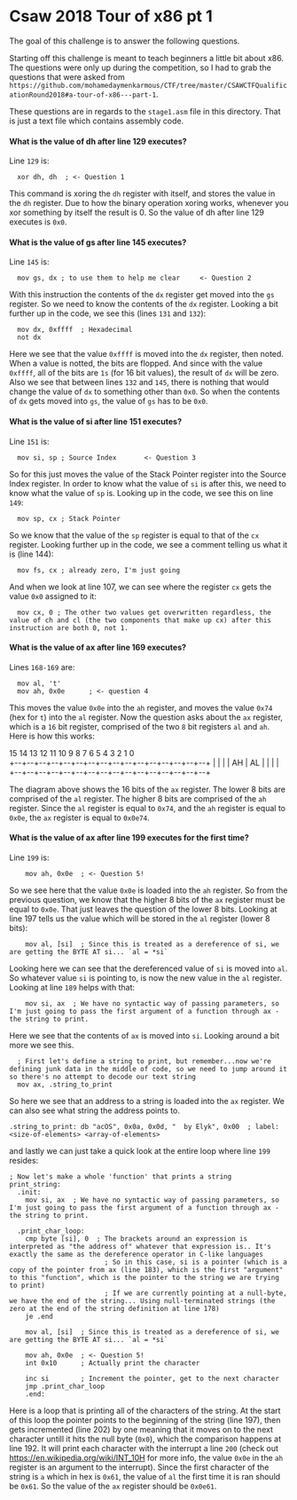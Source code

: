 # Csaw 2018 Tour of x86 pt 1

The goal of this challenge is to answer the following questions.

Starting off this challenge is meant to teach beginners a little bit about x86. The questions were only up during the competition, so I had to grab the questions that were asked from `https://github.com/mohamedaymenkarmous/CTF/tree/master/CSAWCTFQualificationRound2018#a-tour-of-x86---part-1`.

These questions are in regards to the `stage1.asm` file in this directory. That is just a text file which contains assembly code.

#### What is the value of dh after line 129 executes?

Line `129` is:
```
  xor dh, dh  ; <- Question 1
```

This command is xoring the `dh` register with itself, and stores the value in the `dh` register. Due to how the binary operation xoring works, whenever you xor something by itself the result is 0. So the value of dh after line 129 executes is `0x0`.

#### What is the value of gs after line 145 executes?

Line `145` is:
```
  mov gs, dx ; to use them to help me clear     <- Question 2
```

With this instruction the contents of the `dx` register get moved into the `gs` register. So we need to know the contents of the `dx` register. Looking a bit further up in the code, we see this (lines `131` and `132`):

```
  mov dx, 0xffff  ; Hexadecimal
  not dx
```

Here we see that the value `0xffff` is moved into the `dx` register, then noted. When a value is notted, the bits are flopped. And since with the value `0xffff`, all of the bits are `1s` (for 16 bit values), the result of `dx` will be zero. Also we see that between lines `132` and `145`, there is nothing that would change the value of `dx` to something other than `0x0`. So when the contents of `dx` gets moved into `gs`, the value of `gs` has to be `0x0`.

#### What is the value of si after line 151 executes?

Line `151` is:
```
  mov si, sp ; Source Index       <- Question 3
```

So for this just moves the value of the Stack Pointer register into the Source Index register. In order to know what the value of `si` is after this, we need to know what the value of `sp` is. Looking up in the code, we see this on line `149`:

```
  mov sp, cx ; Stack Pointer
```

So we know that the value of the `sp` register is equal to that of the `cx` register. Looking further up in the code, we see a comment telling us what it is (line 144):

```
  mov fs, cx ; already zero, I'm just going
```

And when we look at line 107, we can see where the register `cx` gets the value `0x0` assigned to it:

```
  mov cx, 0 ; The other two values get overwritten regardless, the value of ch and cl (the two components that make up cx) after this instruction are both 0, not 1.
```


#### What is the value of ax after line 169 executes?

Lines `168-169` are:
```
  mov al, 't'
  mov ah, 0x0e      ; <- question 4
```

This moves the value `0x0e` into the `ah` register, and moves the value `0x74` (hex for `t`) into the `al` register. Now the question asks about the `ax` register, which is a `16` bit register, comprised of the two `8` bit registers `al` and `ah`. Here is how this works:

 15 14 13 12 11 10 9  8  7  6  5  4  3  2  1  0                  
+--+--+--+--+--+--+--+--+--+--+--+--+--+--+--+--+
|                         |                        |
|           AH          |            AL            |
|                       |                       |
+--+--+--+--+--+--+--+--+--+--+--+--+--+--+--+--+

The diagram above shows the 16 bits of the `ax` register. The lower 8 bits are comprised of the `al` register. The higher 8 bits are comprised of the `ah` register. Since the `al` register is equal to `0x74`, and the `ah` register is equal to `0x0e`, the `ax` register is equal to `0x0e74`.

#### What is the value of ax after line 199 executes for the first time?

Line `199` is:
```
    mov ah, 0x0e  ; <- Question 5!
```

So we see here that the value `0x0e` is loaded into the `ah` register. So from the previous question, we know that the higher 8 bits of the `ax` register must be equal to `0x0e`. That just leaves the question of the lower 8 bits. Looking at line 197 tells us the value which will be stored in the `al` register (lower 8 bits):

```
    mov al, [si]  ; Since this is treated as a dereference of si, we are getting the BYTE AT si... `al = *si`
```

Looking here we can see that the dereferenced value of `si` is moved into `al`. So whatever value `si` is pointing to, is now the new value in the `al` register. Looking at line `189` helps with that:

```
    mov si, ax  ; We have no syntactic way of passing parameters, so I'm just going to pass the first argument of a function through ax - the string to print.
```

Here we see that the contents of `ax` is moved into `si`. Looking around a bit more we see this.

```
  ; First let's define a string to print, but remember...now we're defining junk data in the middle of code, so we need to jump around it so there's no attempt to decode our text string
  mov ax, .string_to_print
```

So here we see that an address to a string is loaded into the `ax` register. We can also see what string the address points to.

```
.string_to_print: db "acOS", 0x0a, 0x0d, "  by Elyk", 0x00  ; label: <size-of-elements> <array-of-elements>
```

and lastly we can just take a quick look at the entire loop where line `199` resides:

```
; Now let's make a whole 'function' that prints a string
print_string:
  .init:
    mov si, ax  ; We have no syntactic way of passing parameters, so I'm just going to pass the first argument of a function through ax - the string to print.

  .print_char_loop:
    cmp byte [si], 0  ; The brackets around an expression is interpreted as "the address of" whatever that expression is.. It's exactly the same as the dereference operator in C-like languages
                        ; So in this case, si is a pointer (which is a copy of the pointer from ax (line 183), which is the first "argument" to this "function", which is the pointer to the string we are trying to print)
                        ; If we are currently pointing at a null-byte, we have the end of the string... Using null-terminated strings (the zero at the end of the string definition at line 178)
    je .end
   
    mov al, [si]  ; Since this is treated as a dereference of si, we are getting the BYTE AT si... `al = *si`

    mov ah, 0x0e  ; <- Question 5!
    int 0x10      ; Actually print the character
 
    inc si        ; Increment the pointer, get to the next character
    jmp .print_char_loop
    .end:
```

Here is a loop that is printing all of the characters of the string. At the start of this loop the pointer points to the beginning of the string (line 197), then gets incremented (line 202) by one meaning that it moves on to the next character untill it hits the null byte (`0x0`), which the comparison happens at line 192. It will print each character with the interrupt a line `200` (check out https://en.wikipedia.org/wiki/INT_10H for more info, the value `0x0e` in the `ah` register is an argument to the interrupt). Since the first character of the string is `a` which in hex is `0x61`, the value of `al` the first time it is ran should be `0x61`. So the value of the `ax` register should be `0x0e61`.
